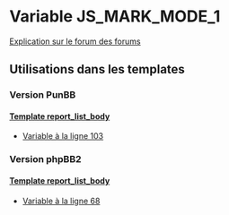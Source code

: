 # Variable JS_MARK_MODE_1
[Explication sur le forum des forums](http://forum.forumactif.com/t294113-listing-des-variables#JS_MARK_MODE_1)

## Utilisations dans les templates

### Version PunBB

#### [Template report_list_body](punbb/report_list_body.md)
* [Variable à la ligne 103](../punbb/report_list_body.tpl#L103)

### Version phpBB2

#### [Template report_list_body](subsilver/report_list_body.md)
* [Variable à la ligne 68](../subsilver/report_list_body.tpl#L68)